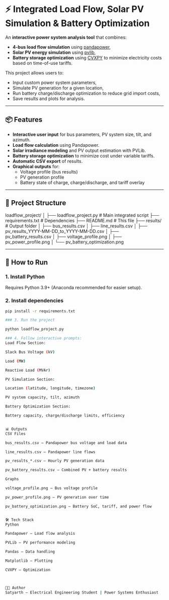 # ⚡ Integrated Load Flow, Solar PV Simulation & Battery Optimization

An **interactive power system analysis tool** that combines:
- **4-bus load flow simulation** using [pandapower](https://www.pandapower.org/),
- **Solar PV energy simulation** using [pvlib](https://pvlib-python.readthedocs.io/),
- **Battery storage optimization** using [CVXPY](https://www.cvxpy.org/) to minimize electricity costs based on time-of-use tariffs.

This project allows users to:
- Input custom power system parameters,
- Simulate PV generation for a given location,
- Run battery charge/discharge optimization to reduce grid import costs,
- Save results and plots for analysis.

---

## 📦 Features

- **Interactive user input** for bus parameters, PV system size, tilt, and azimuth.
- **Load flow calculation** using Pandapower.
- **Solar irradiance modeling** and PV output estimation with PVLib.
- **Battery storage optimization** to minimize cost under variable tariffs.
- **Automatic CSV export** of results.
- **Graphical outputs** for:
  - Voltage profile (bus results)
  - PV generation profile
  - Battery state of charge, charge/discharge, and tariff overlay

---

## 📂 Project Structure

loadflow_project/
│
├── loadflow_project.py # Main integrated script
├── requirements.txt # Dependencies
├── README.md # This file
├── results/ # Output folder
│ ├── bus_results.csv
│ ├── line_results.csv
│ ├── pv_results_YYYY-MM-DD_to_YYYY-MM-DD.csv
│ ├── pv_battery_results.csv
│ ├── voltage_profile.png
│ ├── pv_power_profile.png
│ └── pv_battery_optimization.png


---

## 🚀 How to Run

### 1. Install Python
Requires Python 3.9+ (Anaconda recommended for easier setup).

### 2. Install dependencies
```bash
pip install -r requirements.txt

### 3. Run the project

python loadflow_project.py

### 4. Follow interactive prompts:
Load Flow Section:

Slack Bus Voltage (kV)

Load (MW)

Reactive Load (MVAr)

PV Simulation Section:

Location (latitude, longitude, timezone)

PV system capacity, tilt, azimuth

Battery Optimization Section:

Battery capacity, charge/discharge limits, efficiency


📊 Outputs
CSV Files

bus_results.csv — Pandapower bus voltage and load data

line_results.csv — Pandapower line flows

pv_results_*.csv — Hourly PV generation data

pv_battery_results.csv — Combined PV + battery results

Graphs

voltage_profile.png — Bus voltage profile

pv_power_profile.png — PV generation over time

pv_battery_optimization.png — Battery SoC, tariff, and power flow


🛠 Tech Stack
Python

Pandapower — Load flow analysis

PVLib — PV performance modeling

Pandas — Data handling

Matplotlib — Plotting

CVXPY — Optimization



👨‍💻 Author
Satyarth — Electrical Engineering Student | Power Systems Enthusiast

